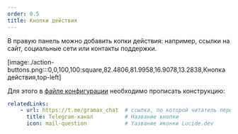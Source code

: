 ```yaml
---
order: 0.5
title: Кнопки действия
---
```


В правую панель можно добавить копки действия: например, ссылки на сайт, социальные сети или контакты поддержки.

[image:./action-buttons.png:::0,0,100,100:square,82.4806,81.9958,16.9078,13.2838,Кнопка действия,top-left]

Для этого в [файле конфигурации](./doc-root-yaml) необходимо прописать конструкцию:

```YAML
relatedLinks:
    - url: https://t.me/gramax_chat  # ссылка, по которой читатель перейдет по клику
      title: Telegram-канал          # Название кнопки
      icon: mail-question            # Yазвание иконки Lucide.dev
```
